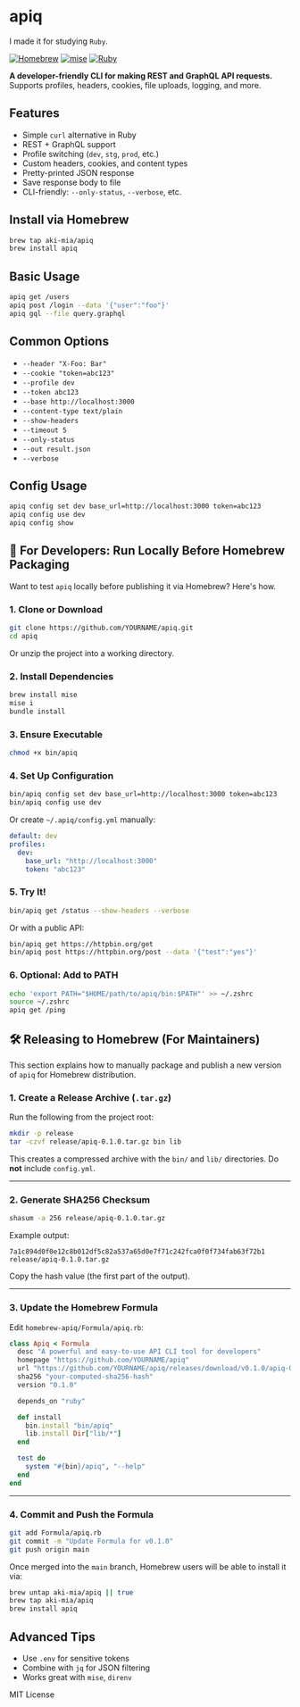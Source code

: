 # apiq

I made it for studying `Ruby`.

[![Homebrew](https://img.shields.io/badge/homebrew-install-brightgreen)](https://github.com/aki-mia/homebrew-apiq)
[![mise](https://img.shields.io/badge/mise-install-brightgreen)](https://mise.jdx.dev/)
[![Ruby](https://img.shields.io/badge/ruby-%3E=3.3-red)](https://www.ruby-lang.org/en/)

**A developer-friendly CLI for making REST and GraphQL API requests.**
Supports profiles, headers, cookies, file uploads, logging, and more.

## Features

- Simple `curl` alternative in Ruby
- REST + GraphQL support
- Profile switching (`dev`, `stg`, `prod`, etc.)
- Custom headers, cookies, and content types
- Pretty-printed JSON response
- Save response body to file
- CLI-friendly: `--only-status`, `--verbose`, etc.

## Install via Homebrew

```bash
brew tap aki-mia/apiq
brew install apiq
```

## Basic Usage

```bash
apiq get /users
apiq post /login --data '{"user":"foo"}'
apiq gql --file query.graphql
```

## Common Options

- `--header "X-Foo: Bar"`
- `--cookie "token=abc123"`
- `--profile dev`
- `--token abc123`
- `--base http://localhost:3000`
- `--content-type text/plain`
- `--show-headers`
- `--timeout 5`
- `--only-status`
- `--out result.json`
- `--verbose`

## Config Usage

```bash
apiq config set dev base_url=http://localhost:3000 token=abc123
apiq config use dev
apiq config show
```

## 🔧 For Developers: Run Locally Before Homebrew Packaging

Want to test `apiq` locally before publishing it via Homebrew? Here's how.

### 1. Clone or Download

```bash
git clone https://github.com/YOURNAME/apiq.git
cd apiq
```

Or unzip the project into a working directory.

### 2. Install Dependencies

```bash
brew install mise
mise i
bundle install
```

### 3. Ensure Executable

```bash
chmod +x bin/apiq
```

### 4. Set Up Configuration

```bash
bin/apiq config set dev base_url=http://localhost:3000 token=abc123
bin/apiq config use dev
```

Or create `~/.apiq/config.yml` manually:

```yaml
default: dev
profiles:
  dev:
    base_url: "http://localhost:3000"
    token: "abc123"
```

### 5. Try It!

```bash
bin/apiq get /status --show-headers --verbose
```

Or with a public API:

```bash
bin/apiq get https://httpbin.org/get
bin/apiq post https://httpbin.org/post --data '{"test":"yes"}'
```

### 6. Optional: Add to PATH

```bash
echo 'export PATH="$HOME/path/to/apiq/bin:$PATH"' >> ~/.zshrc
source ~/.zshrc
apiq get /ping
```

## 🛠️ Releasing to Homebrew (For Maintainers)

This section explains how to manually package and publish a new version of `apiq` for Homebrew distribution.

### 1. Create a Release Archive (`.tar.gz`)

Run the following from the project root:

```bash
mkdir -p release
tar -czvf release/apiq-0.1.0.tar.gz bin lib
```

This creates a compressed archive with the `bin/` and `lib/` directories. Do **not** include `config.yml`.

---

### 2. Generate SHA256 Checksum

```bash
shasum -a 256 release/apiq-0.1.0.tar.gz
```

Example output:

```
7a1c894d0f0e12c8b012df5c82a537a65d0e7f71c242fca0f0f734fab63f72b1  release/apiq-0.1.0.tar.gz
```

Copy the hash value (the first part of the output).

---

### 3. Update the Homebrew Formula

Edit `homebrew-apiq/Formula/apiq.rb`:

```ruby
class Apiq < Formula
  desc "A powerful and easy-to-use API CLI tool for developers"
  homepage "https://github.com/YOURNAME/apiq"
  url "https://github.com/YOURNAME/apiq/releases/download/v0.1.0/apiq-0.1.0.tar.gz"
  sha256 "your-computed-sha256-hash"
  version "0.1.0"

  depends_on "ruby"

  def install
    bin.install "bin/apiq"
    lib.install Dir["lib/*"]
  end

  test do
    system "#{bin}/apiq", "--help"
  end
end
```

---

### 4. Commit and Push the Formula

```bash
git add Formula/apiq.rb
git commit -m "Update Formula for v0.1.0"
git push origin main
```

Once merged into the `main` branch, Homebrew users will be able to install it via:

```bash
brew untap aki-mia/apiq || true
brew tap aki-mia/apiq
brew install apiq
```

## Advanced Tips

- Use `.env` for sensitive tokens
- Combine with `jq` for JSON filtering
- Works great with `mise`, `direnv`

MIT License
